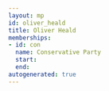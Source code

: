 ```yaml
---
layout: mp
id: oliver_heald
title: Oliver Heald
memberships:
- id: con
  name: Conservative Party
  start: 
  end: 
autogenerated: true
---
```

